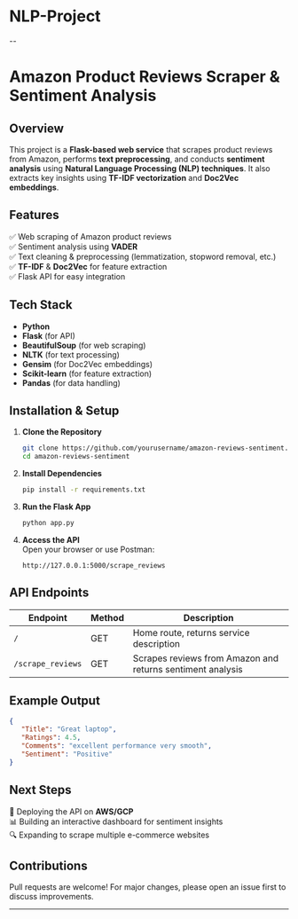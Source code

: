 # NLP-Project  
--

# **Amazon Product Reviews Scraper & Sentiment Analysis**  

## **Overview**  
This project is a **Flask-based web service** that scrapes product reviews from Amazon, performs **text preprocessing**, and conducts **sentiment analysis** using **Natural Language Processing (NLP) techniques**. It also extracts key insights using **TF-IDF vectorization** and **Doc2Vec embeddings**.  

## **Features**  
✅ Web scraping of Amazon product reviews  
✅ Sentiment analysis using **VADER**  
✅ Text cleaning & preprocessing (lemmatization, stopword removal, etc.)  
✅ **TF-IDF** & **Doc2Vec** for feature extraction  
✅ Flask API for easy integration  

## **Tech Stack**  
- **Python**  
- **Flask** (for API)  
- **BeautifulSoup** (for web scraping)  
- **NLTK** (for text processing)  
- **Gensim** (for Doc2Vec embeddings)  
- **Scikit-learn** (for feature extraction)  
- **Pandas** (for data handling)  

## **Installation & Setup**  
1. **Clone the Repository**  
   ```bash
   git clone https://github.com/yourusername/amazon-reviews-sentiment.git
   cd amazon-reviews-sentiment
   ```  
2. **Install Dependencies**  
   ```bash
   pip install -r requirements.txt
   ```  
3. **Run the Flask App**  
   ```bash
   python app.py
   ```  
4. **Access the API**  
   Open your browser or use Postman:  
   ```
   http://127.0.0.1:5000/scrape_reviews
   ```  

## **API Endpoints**  
| Endpoint          | Method | Description |
|------------------|--------|-------------|
| `/`              | GET    | Home route, returns service description |
| `/scrape_reviews` | GET    | Scrapes reviews from Amazon and returns sentiment analysis |  

## **Example Output**  
```json
{
   "Title": "Great laptop",
   "Ratings": 4.5,
   "Comments": "excellent performance very smooth",
   "Sentiment": "Positive"
}
```  

## **Next Steps**  
🚀 Deploying the API on **AWS/GCP**  
📊 Building an interactive dashboard for sentiment insights  
🔍 Expanding to scrape multiple e-commerce websites  

## **Contributions**  
Pull requests are welcome! For major changes, please open an issue first to discuss improvements.  

---
